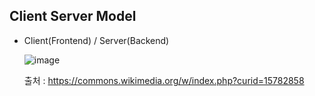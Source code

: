 ## Client Server Model
- Client(Frontend) / Server(Backend)

  ![image](https://user-images.githubusercontent.com/46417892/143732435-55ec1c8f-0366-456f-9b6c-bb7d8f6b31aa.png)


  출처 : https://commons.wikimedia.org/w/index.php?curid=15782858
